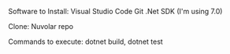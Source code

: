 Software to Install:
Visual Studio Code
Git
.Net SDK (I'm using 7.0)

Clone:
Nuvolar repo

Commands to execute:
dotnet build, dotnet test
